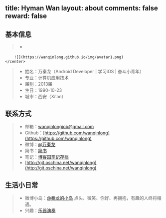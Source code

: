 title: Hyman Wan
layout: about
comments: false
reward: false
---
## 基本信息 ##
> * <center>
		![](https://wanqinlong.github.io/img/avatar1.png)
	</center>
> * 姓名：万秦龙（Android Developer | 学习iOS | 奋斗小青年）
> * 专业：计算机应用技术
> * 届别：2013届
> * 生日：1990-10-23
> * 城市：西安（Xi'an）

## 联系方式
> * 邮箱：<wanqinlongjob@gmail.com>
> * Github：[https://github.com/wanqinlong](https://github.com/wanqinlong)
> * 微博：[@万秦龙](http://weibo.com/u/5643460167)
> * 简书：[简书](http://www.jianshu.com/u/d49d8f622a49/)
> * 笔记：[博客园笔记存档](http://www.cnblogs.com/wanqinlong/)
> * [http://git.oschina.net/wanqinlong](http://git.oschina.net/wanqinlong)

## 生活小日常
> * 微博小岛：[@秦龙的小岛](http://weibo.com/HymanW)  点头、微笑、你好、再拥抱，有趣的人终将相遇。
> * 兴趣：[乐器演奏](http://y.baidu.com/wanqinlong) 